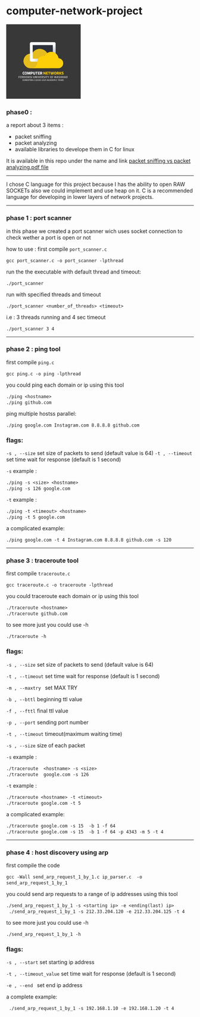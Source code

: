 # computer-network-project
 <img src="https://github.com/smhhoseinee/computer-network-project/blob/main/res/logo.jpg" width="200" height="200" />

### phase0 : 
a report about 3 items :
- packet sniffing
- packet analyzing
- available libraries to develope them in C for linux

It is available in this repo under the name and link  [packet sniffing vs packet analyzing.pdf file](https://github.com/smhhoseinee/computer-network-project/blob/46aa40263d9e9d57702af41da1743bfb22b3134e/packet%20sniffing%20vs%20packet%20analyzing.pdf) 




---

I chose C language for this project because I has the ability to open RAW SOCKETs also we could implement and use heap on it.
C is a recommended language for developing in lower layers of network projects.


---

### phase 1 : port scanner


in this phase we created a port scanner wich uses socket connection to check wether a port is open or not

how to use : 
first compile `port_scanner.c`  

``` 
gcc port_scanner.c -o port_scanner -lpthread
```

run the the executable with default thread and timeout:

``` 
./port_scanner 
```

run with specified threads and timeout

``` 
./port_scanner <number_of_threads> <timeout> 
```

i.e : 3 threads running and 4 sec timeout 

```
./port_scanner 3 4 
```



---

### phase 2 : ping tool

first compile `ping.c`  

``` 
gcc ping.c -o ping -lpthread
```

you could ping each domain or ip using this tool

```
./ping <hostname>
./ping github.com
```

ping multiple hostss parallel:
```
./ping google.com Instagram.com 8.8.8.8 github.com 
```

### flags:
``-s , --size`` set size of packets to send (default value is 64)
``-t , --timeout`` set time wait for response (default is 1 second)


``-s`` example :
```
./ping -s <size> <hostname>
./ping -s 126 google.com
```

``-t`` example :
```
./ping -t <timeout> <hostname>
./ping -t 5 google.com
```

a complicated example:
```
./ping google.com -t 4 Instagram.com 8.8.8.8 github.com -s 120 
```

---

### phase 3 : traceroute tool

first compile `traceroute.c`  

``` 
gcc traceroute.c -o traceroute -lpthread
```

you could traceroute each domain or ip using this tool

```
./traceroute <hostname>
./traceroute github.com
```

to see more just you could use -h 

```
./traceroute -h
```



### flags:


``-s , --size`` set size of packets to send (default value is 64)

``-t , --timeout`` set time wait for response (default is 1 second)

``-m , --maxtry `` set MAX TRY

``-b , --bttl`` beginning ttl value

``-f , --fttl`` final ttl value

``-p , --port`` sending port number

``-t , --timeout`` timeout(maximum waiting time)

``-s , --size`` size of each packet



``-s`` example :
```
./traceroute  <hostname> -s <size>
./traceroute  google.com -s 126
```

``-t`` example :
```
./traceroute <hostname> -t <timeout> 
./traceroute google.com -t 5 
```

a complicated example:
```
./traceroute google.com -s 15  -b 1 -f 64
./traceroute google.com -s 15  -b 1 -f 64 -p 4343 -m 5 -t 4

```


---

### phase 4 : host discovery using arp

first compile the code   

``` 
gcc -Wall send_arp_request_1_by_1.c ip_parser.c  -o send_arp_request_1_by_1
```

you could send arp requests to a range of ip addresses using this tool

```
./send_arp_request_1_by_1 -s <starting ip> -e <ending(last) ip>
 ./send_arp_request_1_by_1 -s 212.33.204.120 -e 212.33.204.125 -t 4
```

to see more just you could use -h 

```
./send_arp_request_1_by_1 -h
```



### flags:


``-s , --start`` set starting ip address

``-t , --timeout_value`` set time wait for response (default is 1 second)

``-e , --end `` set end ip address


a complete example:
```
 ./send_arp_request_1_by_1 -s 192.168.1.10 -e 192.168.1.20 -t 4
```

